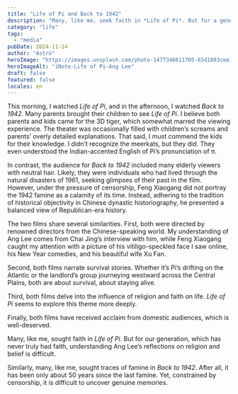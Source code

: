 ```yaml
---
title: "Life of Pi and Back to 1942"
description: "Many, like me, seek faith in *Life of Pi*. But for a generation that"
category: "life"
tags:
  - "media"
pubDate: 2024-11-24
author: "Astro"
heroImage: "https://images.unsplash.com/photo-1477346611705-65d1883cee1e"
heroImageAlt: "iNote-Life of Pi-Ang Lee"
draft: false
featured: false
locales: en
---
```


This morning, I watched _Life of Pi_, and in the afternoon, I watched _Back to 1942_. Many parents brought their children to see _Life of Pi_. I believe both parents and kids came for the 3D tiger, which somewhat marred the viewing experience. The theater was occasionally filled with children’s screams and parents’ overly detailed explanations. That said, I must commend the kids for their knowledge. I didn’t recognize the meerkats, but they did. They even understood the Indian-accented English of Pi’s pronunciation of π.

In contrast, the audience for _Back to 1942_ included many elderly viewers with neutral hair. Likely, they were individuals who had lived through the natural disasters of 1961, seeking glimpses of their past in the film. However, under the pressure of censorship, Feng Xiaogang did not portray the 1942 famine as a calamity of its time. Instead, adhering to the tradition of historical objectivity in Chinese dynastic historiography, he presented a balanced view of Republican-era history.

The two films share several similarities. First, both were directed by renowned directors from the Chinese-speaking world. My understanding of Ang Lee comes from Chai Jing’s interview with him, while Feng Xiaogang caught my attention with a picture of his vitiligo-speckled face I saw online, his New Year comedies, and his beautiful wife Xu Fan.

Second, both films narrate survival stories. Whether it’s Pi’s drifting on the Atlantic or the landlord’s group journeying westward across the Central Plains, both are about survival, about staying alive.

Third, both films delve into the influence of religion and faith on life. _Life of Pi_ seems to explore this theme more deeply.

Finally, both films have received acclaim from domestic audiences, which is well-deserved.

Many, like me, sought faith in _Life of Pi_. But for our generation, which has never truly had faith, understanding Ang Lee’s reflections on religion and belief is difficult.

Similarly, many, like me, sought traces of famine in _Back to 1942_. After all, it has been only about 50 years since the last famine. Yet, constrained by censorship, it is difficult to uncover genuine memories.

